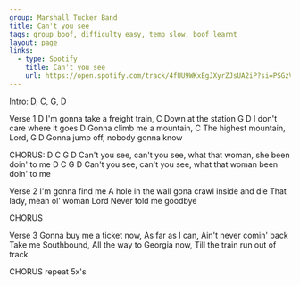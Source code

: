 ```yaml
---
group: Marshall Tucker Band
title: Can't you see
tags: group boof, difficulty easy, temp slow, boof learnt
layout: page
links:
  - type: Spotify
    title: Can't you see
    url: https://open.spotify.com/track/4fUU9WKxEgJXyrZJsUA2iP?si=PSGzVVw2S3ORCX5ts516wA
---
```



Intro: D, C, G, D

Verse 1
D
I'm gonna take a freight train, 
C
Down at the station
G                     D
I don't care where it goes
D
Gonna climb me a mountain, 
C
The highest mountain, Lord, 
G                       D
Gonna jump off, nobody gonna know 

CHORUS:
D              C              G                           D
Can't you see, can't you see, what that woman, she been doin' to me
D              C              G                       D 
Can't you see, can't you see, what that woman been doin' to me

Verse 2
I'm gonna find me 
A hole in the wall
gona crawl inside and die
That lady, mean ol' woman Lord
Never told me goodbye

CHORUS

Verse 3
Gonna buy me a ticket now, 
As far as I can, 
Ain't never comin' back
Take me Southbound, 
All the way to Georgia now,
Till the train run out of track

CHORUS repeat 5x's


